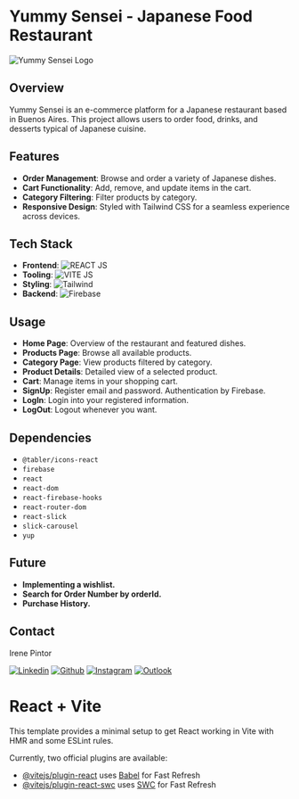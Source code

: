 # Yummy Sensei - Japanese Food Restaurant

![Yummy Sensei Logo](https://github.com/irenepintor/yummy-sensei/assets/103829940/7b9ad1e9-3bac-4b4e-92b0-71e232accdec)

## Overview

Yummy Sensei is an e-commerce platform for a Japanese restaurant based in Buenos Aires. This project allows users to order food, drinks, and desserts typical of Japanese cuisine.

## Features

- **Order Management**: Browse and order a variety of Japanese dishes.
- **Cart Functionality**: Add, remove, and update items in the cart.
- **Category Filtering**: Filter products by category.
- **Responsive Design**: Styled with Tailwind CSS for a seamless experience across devices.

## Tech Stack

- **Frontend**: ![REACT JS](https://img.shields.io/badge/react-%2320232a.svg?style=for-the-badge&logo=react&logoColor=%2361DAFB")
- **Tooling**: ![VITE JS](https://img.shields.io/badge/vite-%2320232a.svg?style=for-the-badge&logo=vite&logoColor=%2361DAFB")
- **Styling**: ![Tailwind](https://img.shields.io/badge/Tailwind_CSS-38B2AC?style=for-the-badge&logo=tailwind-css&logoColor=white)
- **Backend**: ![Firebase](https://img.shields.io/badge/Firebase-DD2C00?style=for-the-badge&logo=firebase&logoColor=white)


## Usage

- **Home Page**: Overview of the restaurant and featured dishes.
- **Products Page**: Browse all available products.
- **Category Page**: View products filtered by category.
- **Product Details**: Detailed view of a selected product.
- **Cart**: Manage items in your shopping cart.
- **SignUp**: Register email and password. Authentication by Firebase.
- **LogIn**: Login into your registered information.
- **LogOut**: Logout whenever you want.

## Dependencies

- `@tabler/icons-react`
- `firebase`
- `react`
- `react-dom`
- `react-firebase-hooks`
- `react-router-dom`
- `react-slick`
- `slick-carousel`
- `yup`

## Future

- **Implementing a wishlist.**
- **Search for Order Number by orderId.**
- **Purchase History.**

## Contact

Irene Pintor 
<p align="left">
  <a href="https://www.linkedin.com/in/irene-pintor/"><img alt="Linkedin" title="Irene Pintor Linkedin" src="https://img.shields.io/badge/LinkedIn-0077B5?style=for-the-badge&logo=linkedin&logoColor=white"></a>
  <a href="https://github.com/irenepintor"><img alt="Github" title="Irene Pintor Github" src="https://img.shields.io/badge/GitHub-100000?style=for-the-badge&logo=github&logoColor=white"></a>
  <a href="https://www.instagram.com/irene.pintor/"><img alt="Instagram" title="Irene Pintor Instagram" src="https://img.shields.io/badge/Instagram-E4405F?style=for-the-badge&logo=instagram&logoColor=white"></a>
  <a href="mailto:pintor.irenefreelance@outlook.com"><img alt="Outlook" title="Irene Pintor" src="https://img.shields.io/badge/Outlook-004aad?style=for-the-badge&logo=outlook&logoColor=white"></a>
 </p>


# React + Vite

This template provides a minimal setup to get React working in Vite with HMR and some ESLint rules.

Currently, two official plugins are available:

- [@vitejs/plugin-react](https://github.com/vitejs/vite-plugin-react/blob/main/packages/plugin-react/README.md) uses [Babel](https://babeljs.io/) for Fast Refresh
- [@vitejs/plugin-react-swc](https://github.com/vitejs/vite-plugin-react-swc) uses [SWC](https://swc.rs/) for Fast Refresh

